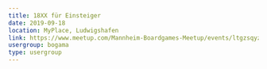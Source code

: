 ```yaml
---
title: 18XX für Einsteiger
date: 2019-09-18
location: MyPlace, Ludwigshafen
link: https://www.meetup.com/Mannheim-Boardgames-Meetup/events/ltgzsqyzmbxb/
usergroup: bogama
type: usergroup
---
```

